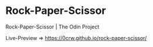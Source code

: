 # Rock-Paper-Scissor

Rock-Paper-Scissor | The Odin Project

Live-Preview => https://0crw.github.io/rock-paper-scissor/
